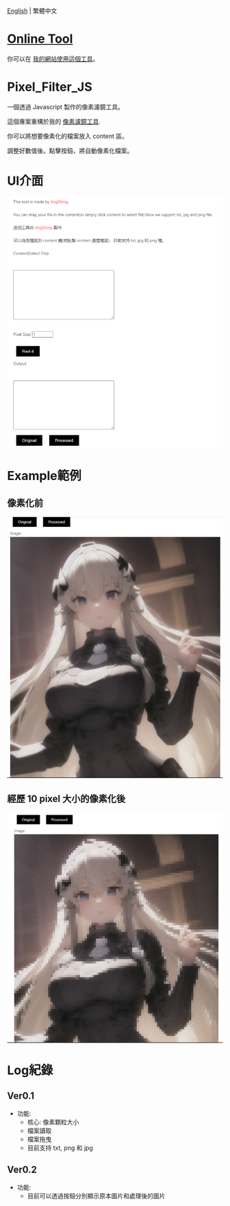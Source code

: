 [English](README.md) | 繁體中文

# [Online Tool](https://jingshing.com/pixel_filter_js/)
你可以在 [我的網站使用這個工具](https://jingshing.com/pixel_filter_js/)。

# Pixel_Filter_JS
一個透過 Javascript 製作的像素濾鏡工具。

這個專案重構於我的 [像素濾鏡工具](https://github.com/JingShing/Pixel-Art-Filter-Web).

你可以將想要像素化的檔案放入 content 區。

調整好數值後。點擊按鈕，將自動像素化檔案。

# UI介面
![UI](image/UI.png)

# Example範例
## 像素化前
![B](image/pixel_B.png)
## 經歷 10 pixel 大小的像素化後
![A](image/pixel_A_10.png)

# Log紀錄
## Ver0.1
* 功能:
  * 核心: 像素顆粒大小
  * 檔案讀取
  * 檔案拖曳
  * 目前支持 txt, png 和 jpg
## Ver0.2
* 功能:
  * 目前可以透過按鈕分別顯示原本圖片和處理後的圖片
